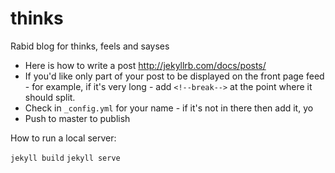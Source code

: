 thinks
======

Rabid blog for thinks, feels and sayses

* Here is how to write a post http://jekyllrb.com/docs/posts/
* If you'd like only part of your post to be displayed on the front page feed - for example, if it's very long - add `<!--break-->` at the point where it should split.
* Check in `_config.yml` for your name - if it's not in there then add it, yo
* Push to master to publish

How to run a local server:

`jekyll build`
`jekyll serve`